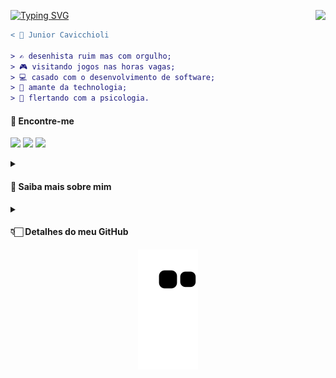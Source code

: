 <a href="https://git.io/typing-svg"><img src="https://readme-typing-svg.herokuapp.com?font=Fira+Code&size=25&pause=1000&color=FFFFFF&center=true&vCenter=true&width=200&lines=Ol%C3%A1%2C+%F0%9F%8C%8E!" alt="Typing SVG" /></a>
<img align="right" src="https://komarev.com/ghpvc/?username=juniorcavicchioli&color=red&style=flat"/>

```diff
< 🤵 Junior Cavicchioli

> ✍ desenhista ruim mas com orgulho;
> 🎮 visitando jogos nas horas vagas;
> 💻 casado com o desenvolvimento de software;
> 📱 amante da technologia;
> 🧠 flertando com a psicologia.
```

#### 🔗 Encontre-me

<a href="https://www.linkedin.com/in/juniorcavicchioli" target="_blank" title="linkedin.com/in/juniorcavicchioli"><img src="https://img.shields.io/badge/LinkedIn-0077B5?style=for-the-badge&logo=linkedin&logoColor=white"></img></a>
<a href="mailto:cavicchioli.adilson@gmail.com" target="_blank" title="cavicchioli.adilson@gmail.com"><img src="https://img.shields.io/badge/e--mail-darkred?style=for-the-badge&logo=gmail&logoColor=white"></img></a>
<a href="https://drive.google.com/file/d/1LXC_dCk0xhaEZ4pZ0QWR9kIj7k8AvWot/view?usp=drivesdk" target="_blank"><img src="https://img.shields.io/badge/Curr%C3%ADculo-darkgreen?style=for-the-badge&logo=googledrive&logoColor=white"></img></a>


<details>
        <summary><h4><b>👀 Saiba mais sobre mim</b></h4></summary>
        
Sou Junior, natural de Jundiaí-SP, mas atualmente moro em São Paulo-SP. Tenho me dedicado intensamente à programação nos ultimos anos e estou me formando em análise e desenvolvimento de sistemas. Fora da programação, gosto de jogos, assistir séries e filmes, e ocasionalmente desenhar. Pretendo seguir carreira na área. Ela sempre me impressiona além de ser a área em que encontro concentração e satisfação que não encontrei em nenhuma outra.

Atualmente, estou trabalhando em um projeto de faculdade em parceria com um colega, que envolve a criação de uma API RESTful para um aplicativo de avaliação de empresas, o [TechBridge](https://github.com/juniorcavicchioli/techbridge).
        <div width="100%" align="center"><a href="https://github.com/juniorcavicchioli/techbridge" align="left"><img align="left" width="45%" src="https://github-readme-stats.vercel.app/api/pin/?username=juniorcavicchioli&repo=techbridge&title_color=0891b2&text_color=ffffff&icon_color=0891b2&bg_color=1c1917&hide_border=true&locale=en" /></a></div><br /><br /><br /><br /><br /><br /><br />

        
</details>

<details>
        <summary><h4><b>👇🏻 Detalhes do meu GitHub</b></h4></summary>
        <div align="center"> 
<img height="150em" src="https://github-readme-streak-stats.herokuapp.com/?user=juniorcavicchioli&theme=radical&background=00000000" />
                </br>
<img height="150em" src="https://github-readme-stats.vercel.app/api?username=juniorcavicchioli&count_private=true&show_icons=true&theme=radical&bg_color=00000000&hide_title=true&include_all_commits=true&line_height=21"/>
<img height="150em" src="https://github-readme-stats.vercel.app/api/top-langs/?username=juniorcavicchioli&count_private=true&theme=radical&bg_color=00000000&hide=html&hide_title=true&layout=compact&langs_count=8"/>
                <p><a href="https://github.com/ryo-ma/github-profile-trophy"><img src="https://github-profile-trophy.vercel.app/?username=juniorcavicchioli" alt="juniorcavicchioli" /></a></p>
        </div>

</details>


<div align="center">
  <img src="https://github.com/juniorcavicchioli/juniorcavicchioli/blob/output/github-contribution-grid-snake.svg" alt="Snake animation" />
</div>


<!--
<p align="right">
<img src="https://komarev.com/ghpvc/?username=juniorcavicchioli&style=plastic&label=Views"/>
</p>
-->
